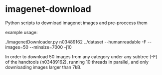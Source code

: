 # imagenet-download
Python scripts to download imagenet images and pre-proccess them

example usage:

 ./imagenetDownloader.py  n03489162 ../dataset --humanreadable -F --images=50 --minsize=7000 -j10
 
In order to download 50 images from any category under any subtree (-F) of the handtools (n03489162), running 10 threads in parallel, and only downloading images larger than 7kB.

